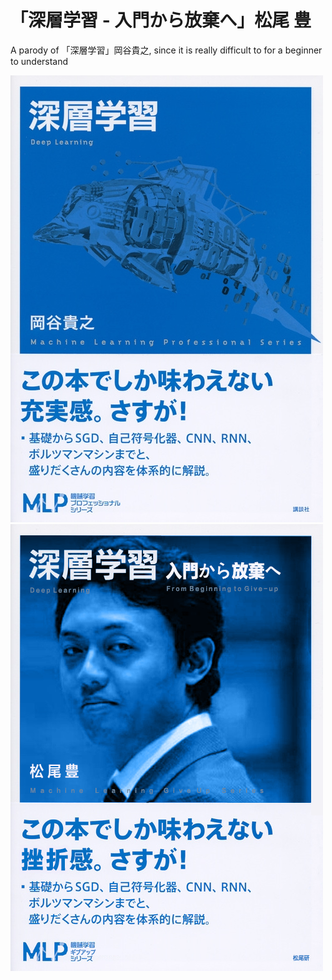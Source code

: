 # 「深層学習 - 入門から放棄へ」松尾 豊
A parody of 「深層学習」岡谷貴之, since it is really difficult to for a beginner to understand



![DL cover][DL]![GiveUp cover][GiveUp]

[DL]:https://github.com/hanzg2014/PhotoShop/blob/master/GiveUp/DeepLearning.jpeg
[GiveUp]:https://github.com/hanzg2014/PhotoShop/blob/master/GiveUp/giveup.png
